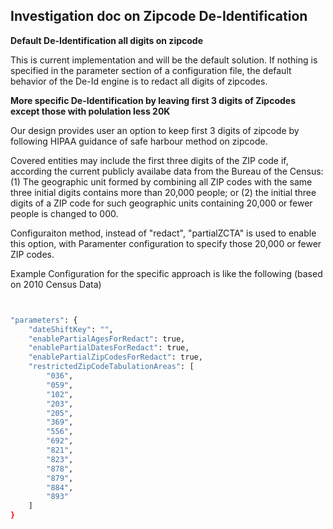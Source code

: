## Investigation doc on Zipcode De-Identification

**Default De-Identification all digits on zipcode**

This is current implementation and will be the default solution. If nothing is specified in the parameter section of a configuration file, the default behavior of the De-Id engine is to redact all digits of zipcodes. 



**More specific De-Identification by leaving first 3 digits of Zipcodes except those with polulation less 20K**
 
Our design provides user an option to keep first 3 digits of zipcode by following HIPAA guidance of safe harbour method on zipcode. 

Covered entities may include the first three digits of the ZIP code if, according the current publicly availabe data from the Bureau of the Census: (1) The geographic unit formed by combining all ZIP codes with the same three initial digits contains more than 20,000 people; or (2) the initial three digits of a ZIP code for such geographic units containing 20,000 or fewer people is changed to 000. 

Configuraiton method, instead of "redact", "partialZCTA" is used to enable this option, with Paramenter configuration to specify those 20,000 or fewer ZIP codes. 

Example Configuration for the specific approach is like the following (based on 2010 Census Data)

```sh


"parameters": {
    "dateShiftKey": "",
    "enablePartialAgesForRedact": true,
    "enablePartialDatesForRedact": true,
    "enablePartialZipCodesForRedact": true,
    "restrictedZipCodeTabulationAreas": [
        "036",
        "059",
        "102",
        "203",
        "205",
        "369",
        "556",
        "692",
        "821",
        "823",
        "878",
        "879",
        "884",
        "893"
    ]
}